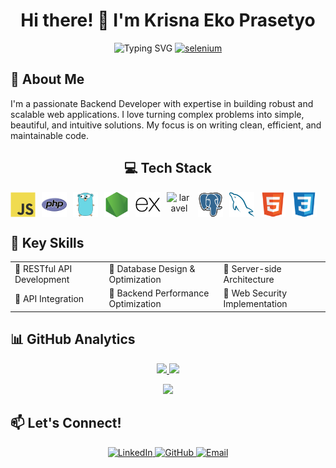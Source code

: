 <h1 align="center">Hi there! 👋 I'm Krisna Eko Prasetyo</h1>
<div align="center">
  <img src="https://readme-typing-svg.herokuapp.com?font=Fira+Code&pause=1000&color=2C98CF&center=true&vCenter=true&width=435&lines=Backend+Developer;PHP+%7C+Golang+%7C+Node.js+Developer;Always+learning+new+things" alt="Typing SVG" />
  <a target="_blank" href="https://raw.githubusercontent.com/detain/svg-logos/780f25886640cef088af994181646db2f6b1a3f8/svg/selenium-logo.svg" style="display: inline-block;"><img src="https://raw.githubusercontent.com/detain/svg-logos/780f25886640cef088af994181646db2f6b1a3f8/svg/selenium-logo.svg" alt="selenium" width="36" height="36" /></a>
</div>

## 🚀 About Me
I'm a passionate Backend Developer with expertise in building robust and scalable web applications. I love turning complex problems into simple, beautiful, and intuitive solutions. My focus is on writing clean, efficient, and maintainable code.

<div align="center">

## 💻 Tech Stack
<div style="display: flex; gap: 10px;">
  <img src="https://raw.githubusercontent.com/devicons/devicon/master/icons/javascript/javascript-original.svg" alt="javascript" width="40" height="40"/>
  <img src="https://raw.githubusercontent.com/devicons/devicon/master/icons/php/php-original.svg" alt="php" width="40" height="40"/>
  <img src="https://raw.githubusercontent.com/devicons/devicon/master/icons/go/go-original.svg" alt="go" width="40" height="40"/>
  <img src="https://raw.githubusercontent.com/devicons/devicon/master/icons/nodejs/nodejs-original.svg" alt="nodejs" width="40" height="40"/>
  <img src="https://raw.githubusercontent.com/devicons/devicon/master/icons/express/express-original.svg" alt="express" width="40" height="40"/>
  <img src="https://raw.githubusercontent.com/danielcranney/readme-generator/main/public/icons/skills/laravel-colored.svg" alt="laravel" width="40" height="40"/>
  <img src="https://raw.githubusercontent.com/devicons/devicon/master/icons/postgresql/postgresql-original.svg" alt="postgresql" width="40" height="40"/>
  <img src="https://raw.githubusercontent.com/devicons/devicon/master/icons/mysql/mysql-original.svg" alt="mysql" width="40" height="40"/>
  <img src="https://raw.githubusercontent.com/devicons/devicon/master/icons/html5/html5-original.svg" alt="html5" width="40" height="40"/>
  <img src="https://raw.githubusercontent.com/devicons/devicon/master/icons/css3/css3-original.svg" alt="css3" width="40" height="40"/>
</div>
</div>

## 🌟 Key Skills
<div align="center">
  <table>
    <tr>
      <td>🔹 RESTful API Development</td>
      <td>🔹 Database Design & Optimization</td>
      <td>🔹 Server-side Architecture</td>
    </tr>
    <tr>
      <td>🔹 API Integration</td>
      <td>🔹 Backend Performance Optimization</td>
      <td>🔹 Web Security Implementation</td>
    </tr>
  </table>
</div>

## 📊 GitHub Analytics
<p align="center">
  <a href="https://github.com/krisnaepras">
    <img height="170em" src="https://github-readme-stats.vercel.app/api?username=krisnaepras&show_icons=true&theme=tokyonight&include_all_commits=true&count_private=true&hide_border=true"/>
    <img height="170em" src="https://github-readme-stats.vercel.app/api/top-langs/?username=krisnaepras&layout=compact&langs_count=7&theme=tokyonight&hide_border=true"/>
  </a>
</p>

<p align="center">
  <a href="https://github.com/krisnaepras">
    <img width="49.5%" src="https://github-readme-streak-stats.herokuapp.com/?user=krisnaepras&theme=tokyonight&hide_border=true" />
  </a>
</p>

## 📫 Let's Connect!
<div align="center">
<a href="https://linkedin.com/in/krisnaepras" target="_blank">
  <img src="https://img.shields.io/badge/-LinkedIn-0077B5?style=for-the-badge&logo=linkedin&logoColor=white" alt="LinkedIn"/>
</a>
<a href="https://github.com/krisnaepras" target="_blank">
  <img src="https://img.shields.io/badge/-GitHub-181717?style=for-the-badge&logo=github&logoColor=white" alt="GitHub"/>
</a>
<a href="mailto:krisnaepras@gmail.com">
  <img src="https://img.shields.io/badge/-Email-D14836?style=for-the-badge&logo=gmail&logoColor=white" alt="Email"/>
</a>
</div>
